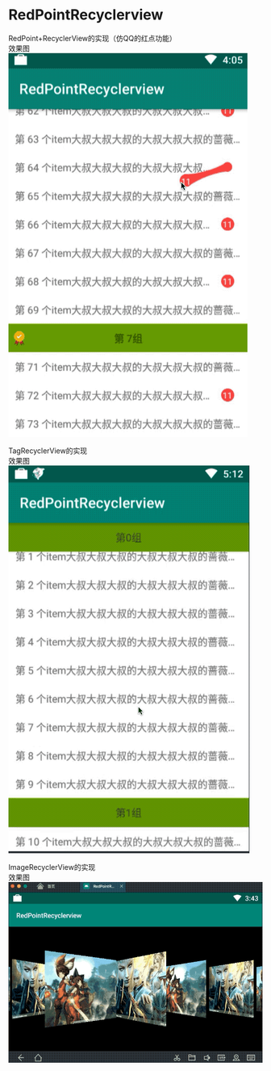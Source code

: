 # RedPointRecyclerview
RedPoint+RecyclerView的实现（仿QQ的红点功能）<br/>
效果图<br/>
![image](https://github.com/zzechao/RedPointRecyclerview/blob/master/demo.gif)

TagRecyclerView的实现<br/>
效果图<br/>
![image](https://github.com/zzechao/RedPointRecyclerview/blob/master/demo2.gif)

ImageRecyclerView的实现<br/>
效果图<br/>
![image](https://github.com/zzechao/RedPointRecyclerview/blob/master/game.2019-02-20-15_48_11.gif)